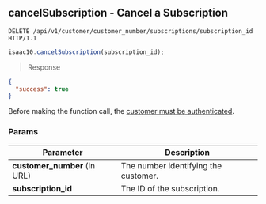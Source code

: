 ## cancelSubscription - Cancel a Subscription


```http
DELETE /api/v1/customer/customer_number/subscriptions/subscription_id HTTP/1.1
```

```javascript
isaac10.cancelSubscription(subscription_id);
```

> Response

```json
{
  "success": true
}
```


<aside class="success">
Before making the function call, the <a href="#customer-authentication">customer must be authenticated</a>.
</aside>

### Params

Parameter | Description
----------|-------------
**customer_number** (in URL) | The number identifying the customer.  
**subscription_id** | The ID of the subscription.
